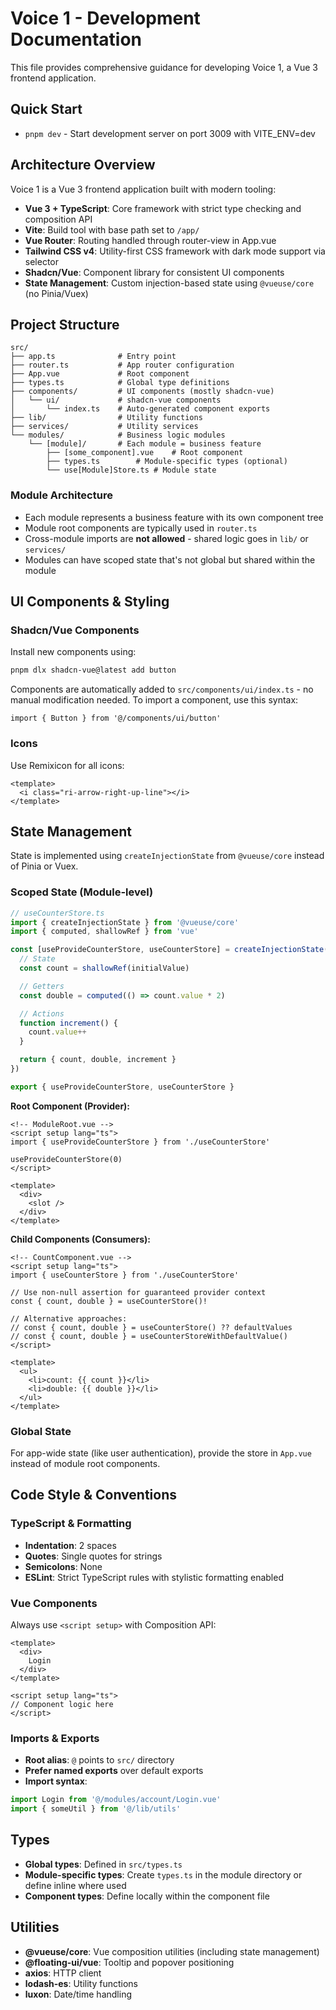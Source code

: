 # Voice 1 - Development Documentation

This file provides comprehensive guidance for developing Voice 1, a Vue 3 frontend application.

## Quick Start

- `pnpm dev` - Start development server on port 3009 with VITE_ENV=dev

## Architecture Overview

Voice 1 is a Vue 3 frontend application built with modern tooling:

- **Vue 3 + TypeScript**: Core framework with strict type checking and composition API
- **Vite**: Build tool with base path set to `/app/`
- **Vue Router**: Routing handled through router-view in App.vue
- **Tailwind CSS v4**: Utility-first CSS framework with dark mode support via selector
- **Shadcn/Vue**: Component library for consistent UI components
- **State Management**: Custom injection-based state using `@vueuse/core` (no Pinia/Vuex)

## Project Structure

```
src/
├── app.ts              # Entry point
├── router.ts           # App router configuration
├── App.vue             # Root component
├── types.ts            # Global type definitions
├── components/         # UI components (mostly shadcn-vue)
│   └── ui/             # shadcn-vue components
│       └── index.ts    # Auto-generated component exports
├── lib/                # Utility functions
├── services/           # Utility services
└── modules/            # Business logic modules
    └── [module]/       # Each module = business feature
        ├── [some_component].vue    # Root component
        ├── types.ts        # Module-specific types (optional)
        └── use[Module]Store.ts # Module state
```

### Module Architecture

- Each module represents a business feature with its own component tree
- Module root components are typically used in `router.ts`
- Cross-module imports are **not allowed** - shared logic goes in `lib/` or `services/`
- Modules can have scoped state that's not global but shared within the module

## UI Components & Styling

### Shadcn/Vue Components

Install new components using:

```bash
pnpm dlx shadcn-vue@latest add button
```

Components are automatically added to `src/components/ui/index.ts` - no manual modification needed.
To import a component, use this syntax:
```
import { Button } from '@/components/ui/button'
```

### Icons

Use Remixicon for all icons:

```vue
<template>
  <i class="ri-arrow-right-up-line"></i>
</template>
```

## State Management

State is implemented using `createInjectionState` from `@vueuse/core` instead of Pinia or Vuex.

### Scoped State (Module-level)

```typescript
// useCounterStore.ts
import { createInjectionState } from '@vueuse/core'
import { computed, shallowRef } from 'vue'

const [useProvideCounterStore, useCounterStore] = createInjectionState((initialValue: number) => {
  // State
  const count = shallowRef(initialValue)

  // Getters
  const double = computed(() => count.value * 2)

  // Actions
  function increment() {
    count.value++
  }

  return { count, double, increment }
})

export { useProvideCounterStore, useCounterStore }
```

**Root Component (Provider):**

```vue
<!-- ModuleRoot.vue -->
<script setup lang="ts">
import { useProvideCounterStore } from './useCounterStore'

useProvideCounterStore(0)
</script>

<template>
  <div>
    <slot />
  </div>
</template>
```

**Child Components (Consumers):**

```vue
<!-- CountComponent.vue -->
<script setup lang="ts">
import { useCounterStore } from './useCounterStore'

// Use non-null assertion for guaranteed provider context
const { count, double } = useCounterStore()!

// Alternative approaches:
// const { count, double } = useCounterStore() ?? defaultValues
// const { count, double } = useCounterStoreWithDefaultValue()
</script>

<template>
  <ul>
    <li>count: {{ count }}</li>
    <li>double: {{ double }}</li>
  </ul>
</template>
```

### Global State

For app-wide state (like user authentication), provide the store in `App.vue` instead of module root components.

## Code Style & Conventions

### TypeScript & Formatting

- **Indentation**: 2 spaces
- **Quotes**: Single quotes for strings
- **Semicolons**: None
- **ESLint**: Strict TypeScript rules with stylistic formatting enabled

### Vue Components

Always use `<script setup>` with Composition API:

```vue
<template>
  <div>
    Login
  </div>
</template>

<script setup lang="ts">
// Component logic here
</script>
```

### Imports & Exports

- **Root alias**: `@` points to `src/` directory
- **Prefer named exports** over default exports
- **Import syntax**:

```typescript
import Login from '@/modules/account/Login.vue'
import { someUtil } from '@/lib/utils'
```

## Types

- **Global types**: Defined in `src/types.ts`
- **Module-specific types**: Create `types.ts` in the module directory or define inline where used
- **Component types**: Define locally within the component file


## Utilities
- **@vueuse/core**: Vue composition utilities (including state management)
- **@floating-ui/vue**: Tooltip and popover positioning
- **axios**: HTTP client
- **lodash-es**: Utility functions
- **luxon**: Date/time handling
